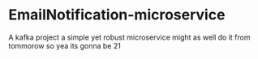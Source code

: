 # EmailNotification-microservice

A kafka project
a simple yet robust microservice
might as well do it from tommorow
so yea its gonna be 21
